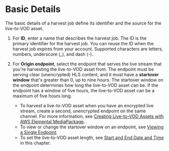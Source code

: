 # Basic Details<a name="hj-create-basic"></a>

The basic details of a harvest job define its identifier and the source for the live\-to\-VOD asset\.

1. For **ID**, enter a name that describes the harvest job\. The ID is the primary identifier for the harvest job\. You can reuse the ID when the harvest job expires from your account\. Supported characters are letters, numbers, underscore \(\_\), and dash \(\-\)\.

1. For **Origin endpoint**, select the endpoint that serves the live stream that you're harvesting the live\-to\-VOD asset from\. The endpoint must be serving clear \(unencrypted\) HLS content, and it must have a **startover window** that's greater than 0, up to nine hours\. The startover window on the endpoint determines how long the live\-to\-VOD asset can be\. If the endpoint has a window of five hours, the live\-to\-VOD asset can be a maximum of five hours long\.
   + To harvest a live\-to\-VOD asset when you have an encrypted live stream, create a second, unencrypted endpoint on the same channel\. For more information, see [Creating Live\-to\-VOD Assets with AWS Elemental MediaPackage](ltov.md)\.
   + To view or change the startover window on an endpoint, see [Viewing a Single Endpoint](endpoints-view-one.md)\.
   + To set the live\-to\-VOD asset length, see [Start and End Date and Time](hj-create-time.md) in this chapter\.